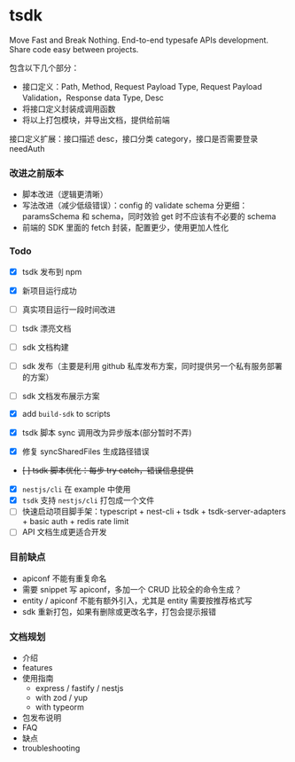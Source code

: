 # tsdk

Move Fast and Break Nothing.
End-to-end typesafe APIs development.
Share code easy between projects.

包含以下几个部分：

- 接口定义：Path, Method, Request Payload Type, Request Payload Validation，Response data Type, Desc
- 将接口定义封装成调用函数
- 将以上打包模块，并导出文档，提供给前端

接口定义扩展：接口描述 desc，接口分类 category，接口是否需要登录 needAuth

### 改进之前版本

- 脚本改进（逻辑更清晰）
- 写法改进（减少低级错误）：config 的 validate schema 分更细：paramsSchema 和 schema，同时效验 get 时不应该有不必要的 schema
- 前端的 SDK 里面的 fetch 封装，配置更少，使用更加人性化

### Todo

- [x] tsdk 发布到 npm
- [x] 新项目运行成功
- [ ] 真实项目运行一段时间改进
- [ ] tsdk 漂亮文档

- [ ] sdk 文档构建
- [ ] sdk 发布（主要是利用 github 私库发布方案，同时提供另一个私有服务部署的方案）
- [ ] sdk 文档发布展示方案

- [x] add `build-sdk` to scripts
- [x] tsdk 脚本 sync 调用改为异步版本(部分暂时不弄)
- [x] 修复 syncSharedFiles 生成路径错误
- ~~[ ] tsdk 脚本优化：每步 try catch，错误信息提供~~
- [x] `nestjs/cli` 在 example 中使用
- [x] `tsdk` 支持 `nestjs/cli` 打包成一个文件
- [ ] 快速启动项目脚手架：typescript + nest-cli + tsdk + tsdk-server-adapters + basic auth + redis rate limit
- [ ] API 文档生成更适合开发

### 目前缺点

- apiconf 不能有重复命名
- 需要 snippet 写 apiconf，多加一个 CRUD 比较全的命令生成？
- entity / apiconf 不能有额外引入，尤其是 entity 需要按推荐格式写
- sdk 重新打包，如果有删除或更改名字，打包会提示报错

### 文档规划

- 介绍
- features
- 使用指南
  - express / fastify / nestjs
  - with zod / yup
  - with typeorm
- 包发布说明
- FAQ
- 缺点
- troubleshooting
